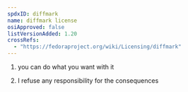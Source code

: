 ```yaml
---
spdxID: diffmark
name: diffmark license
osiApproved: false
listVersionAdded: 1.20
crossRefs: 
  - "https://fedoraproject.org/wiki/Licensing/diffmark"
---
```


1. you can do what you want with it

2. I refuse any responsibility for the consequences
